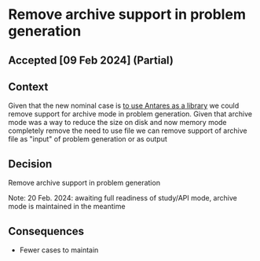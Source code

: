 # Remove archive support in problem generation

## Accepted [09 Feb 2024] (Partial)

## Context

Given that the new nominal case is [to use Antares as a library](Change_xpansion_nomila_case_to_use_simulator_lib.md) we
could remove
support for archive mode in problem generation. Given that archive mode was a way to reduce the size on disk and now
memory mode
completely remove the need to use file we can remove support of archive file as "input" of problem generation or as
output

## Decision

Remove archive support in problem generation

Note: 20 Feb. 2024: awaiting full readiness of study/API mode, archive mode is maintained in the meantime

## Consequences

- Fewer cases to maintain
